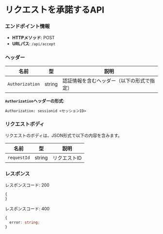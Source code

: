 # リクエストを承諾するAPI

### エンドポイント情報

- **HTTPメソッド**: POST
- **URLパス**: `/api/accept`

### ヘッダー

| 名前            | 型     | 説明                                       |
| --------------- | ------ | ------------------------------------------ |
| `Authorization` | string | 認証情報を含むヘッダー（以下の形式で指定） |

**`Authorization`ヘッダーの形式**:

```
Authorization: sessionid <セッションID>
```


### リクエストボディ

リクエストのボディは、JSON形式で以下の内容を含みます。

| 名前        | 型     | 説明                           |
| ----------- | ------ | ------------------------------ |
| `requestId` | string | リクエストID                   |

### レスポンス

レスポンスコード: 200

```ts
{
}
```

レスポンスコード: 400

```ts
{
  error: string;
}
```